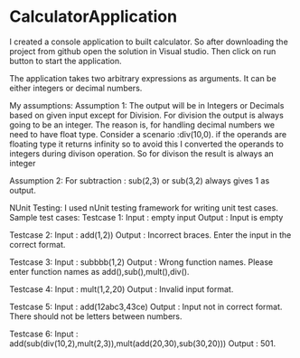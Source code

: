 # CalculatorApplication

I created a console application to built calculator. So after downloading the project from github open the solution in
Visual studio. Then click on run button to start the application.


The application takes two arbitrary expressions as arguments. It can be either integers or decimal numbers. 

My assumptions: 
Assumption 1:
The output will be in Integers or Decimals based on given input except for Division.
For division the output is always going to be an integer. The reason is, for handling decimal numbers we need to have float type. 
Consider a scenario :div(10,0). if the operands are floating type it returns infinity so to avoid this I converted the operands to integers during divison operation.
So for divison the result is always an integer

Assumption 2:
For subtraction : sub(2,3) or sub(3,2) always gives 1 as output.


NUnit Testing: I used nUnit testing framework for writing unit test cases.
Sample test cases:
Testcase 1:
Input : empty input
Output : Input is empty

Testcase 2:
Input : add(1,2))
Output : Incorrect braces. Enter the input in the correct format.

Testcase 3:
Input : subbbb(1,2)
Output : Wrong function names. Please enter function names as add(),sub(),mult(),div().

Testcase 4:
Input : mult(1,2,20)
Output : Invalid input format.

Testcase 5:
Input : add(12abc3,43ce)
Output : Input not in correct format. There should not be letters between numbers.
     
Testcase 6:
Input : add(sub(div(10,2),mult(2,3)),mult(add(20,30),sub(30,20)))
Output : 501.
    
   

